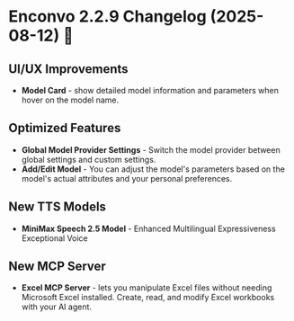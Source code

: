 # Enconvo 2.2.9 Changelog (2025-08-12) 🚀

## UI/UX Improvements

- **Model Card** - show detailed model information and parameters when hover on the model name.

## Optimized Features

- **Global Model Provider Settings** - Switch the model provider between global settings and custom settings.
- **Add/Edit Model** - You can adjust the model's parameters based on the model's actual attributes and your personal preferences.

## New TTS Models

- **MiniMax Speech 2.5 Model** - Enhanced Multilingual Expressiveness Exceptional Voice


## New MCP Server

- **Excel MCP Server** -  lets you manipulate Excel files without needing Microsoft Excel installed. Create, read, and modify Excel workbooks with your AI agent.